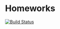 # Homeworks
[![Build Status](https://app.travis-ci.com/Vivrina/Homeworks.svg?branch=main)](https://app.travis-ci.com/Vivrina/Homeworks)
